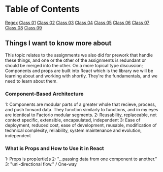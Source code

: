 # Table of Contents

[Regex](regex.md)
[Class 01](class-01.md)
[Class 02](class-02.md)
[Class 03](class-03.md)
[Class 04](class-04.md)
[Class 05](class-05.md)
[Class 06](class-06.md)
[Class 07](class-07.md)
[Class 08](class-08.md)
[Class 09](class-09.md)

## Things I want to know more about

  This topic relates to the assignments we also did for prework that handle these things, and one or the other of the assignments is redundant or should be merged into the other. On a more topical type discussion; Components and props are built into React which is the library we will be learning about and working with shortly. They're the fundamentals, and we need to learn about them.

### Component-Based Architecture

  1: Components are modular parts of a greater whole that recieve, process, and push forward data. They function similarly to functions, and in my eyes are identical to Factorio modular segments.
  2: Reusability, replaceable, not context specific, extensible, encapsulated, independent
  3: Ease of deployment, reduced cost, ease of development, reusable, modification of technical complexity, reliability, system maintenance and evolution, independent

### What is Props and How to Use it in React

  1: Props is prop(ertie)s
  2: "...passing data from one component to another."
  3: "uni-directional flow." / One-way
  